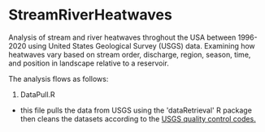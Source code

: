 # StreamRiverHeatwaves

Analysis of stream and river heatwaves throghout the USA between 1996-2020 using United States Geological Survey (USGS) data. Examining how heatwaves vary based on stream order, discharge, region, season, time, and position in landscape relative to a reservoir.

The analysis flows as follows:
1. DataPull.R
+ this file pulls the data from USGS using the 'dataRetrieval' R package then cleans the datasets according to the [USGS quality control codes.](https://help.waterdata.usgs.gov/codes-and-parameters/instantaneous-value-qualification-code-uv_rmk_cd)
